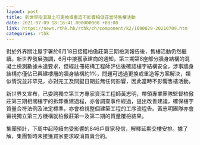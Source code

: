 ```yaml
---
layout: post
title: 新世界指混凝土可更換或重造不影響柏傲莊當時售樓活動
date: 2021-07-09 18:18:41.000000000 +08:00
link: https://news.rthk.hk/rthk/ch/component/k2/1600029-20210709.htm
categories: rthk
---
```


對於外界關注屋宇署於6月18日接獲柏傲莊第三期檢測報告後，售樓活動仍然繼續。新世界發展強調，6月中接獲承建商的通知，第三期第8座部分牆身結構的混凝土檢測數據未達要求，但經註冊結構工程師評估後確認樓宇結構安全，涉事牆身結構亦僅佔已興建樓層的牆身結構約1%，問題可透過更換或重造等方案解決，類似情況並非罕見，亦對完工及關鍵日期並無任何影響，因此當時不影響售樓活動。

新世界又宣布，已委聘獨立第三方專家資深工程師黃志明，帶領專業團隊監督柏傲莊第三期相關樓宇的拆卸重建過程，亦會調查事件經過，提出改善建議，確保樓宇質量合符法例及法定標準，亦會檢視整個建築工程的工序流程告。黃志明團隊亦會審視獨立第三方機構就柏傲莊第一及第二期的質量覆檢結果。

集團預計，下周中起陸續向受影響的846戶買家發信，解釋延期交樓安排。據了解，集團暫時未接獲買家要求取消買賣合約。
